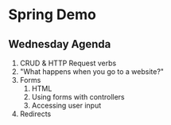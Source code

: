 # Spring Demo

## Wednesday Agenda

1. CRUD & HTTP Request verbs
1. "What happens when you go to a website?"
1. Forms
	1. HTML
	1. Using forms with controllers
	1. Accessing user input
1. Redirects
